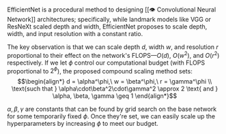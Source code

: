 EfficientNet is a procedural method to designing [[👁️ Convolutional Neural Network]] architectures; specifically, while landmark models like VGG or ResNeXt scaled depth and width, EfficientNet proposes to scale depth, width, and input resolution with a constant ratio.

The key observation is that we can scale depth $d$, width $w$, and resolution $r$ proportional to their effect on the network's FLOPS—$O(d)$, $O(w^2)$, and $O(r^2)$ respectively. If we let $\phi$ control our computational budget (with FLOPS proportional to $2^\phi$), the proposed compound scaling method sets: $$\begin{align*} d = \alpha^\phi,\ w = \beta^\phi,\ r = \gamma^\phi \\ \text{such that } \alpha\cdot\beta^2\cdot\gamma^2 \approx 2 \text{ and } \alpha, \beta, \gamma \geq 1 \end{align*}$$

$\alpha, \beta, \gamma$ are constants that can be found by grid search on the base network for some temporarily fixed $\phi$. Once they're set, we can easily scale up the hyperparameters by increasing $\phi$ to meet our budget.